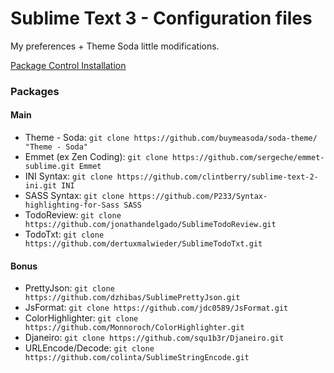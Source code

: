 Sublime Text 3 - Configuration files
==================================

My preferences + Theme Soda little modifications.

[Package Control Installation](https://sublime.wbond.net/installation#st3)


### Packages
#### Main
- Theme - Soda: `git clone https://github.com/buymeasoda/soda-theme/ "Theme - Soda"`
- Emmet (ex Zen Coding): `git clone https://github.com/sergeche/emmet-sublime.git Emmet`
- INI Syntax: `git clone https://github.com/clintberry/sublime-text-2-ini.git INI`
- SASS Syntax: `git clone https://github.com/P233/Syntax-highlighting-for-Sass SASS`
- TodoReview: `git clone https://github.com/jonathandelgado/SublimeTodoReview.git`
- TodoTxt: `git clone https://github.com/dertuxmalwieder/SublimeTodoTxt.git`

#### Bonus
- PrettyJson: `git clone https://github.com/dzhibas/SublimePrettyJson.git`
- JsFormat: `git clone https://github.com/jdc0589/JsFormat.git`
- ColorHighlighter: `git clone https://github.com/Monnoroch/ColorHighlighter.git`
- Djaneiro: `git clone https://github.com/squ1b3r/Djaneiro.git`
- URLEncode/Decode: `git clone https://github.com/colinta/SublimeStringEncode.git`


